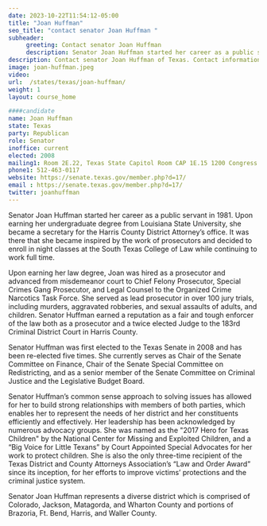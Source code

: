 ```yaml
---
date: 2023-10-22T11:54:12-05:00
title: "Joan Huffman"
seo_title: "contact senator Joan Huffman "
subheader:
     greeting: Contact senator Joan Huffman
     description: Senator Joan Huffman started her career as a public servant in 1981. Upon earning her undergraduate degree from Louisiana State University, she became a secretary for the Harris County District Attorney’s office. It was there that she became inspired by the work of prosecutors and decided to enroll in night classes at the South Texas College of Law while continuing to work full time.
description: Contact senator Joan Huffman of Texas. Contact information for Joan Huffman includes email address, phone number, and mailing address.
image: joan-huffman.jpeg
video:
url:  /states/texas/joan-huffman/
weight: 1
layout: course_home

####candidate
name: Joan Huffman
state: Texas
party: Republican
role: Senator
inoffice: current
elected: 2008
mailing1: Room 2E.22, Texas State Capitol Room CAP 1E.15 1200 Congress Ave Austin, TX 78711-2068
phone1: 512-463-0117
website: https://senate.texas.gov/member.php?d=17/
email : https://senate.texas.gov/member.php?d=17/
twitter: joanhuffman
---
```


Senator Joan Huffman started her career as a public servant in 1981. Upon earning her undergraduate degree from Louisiana State University, she became a secretary for the Harris County District Attorney’s office. It was there that she became inspired by the work of prosecutors and decided to enroll in night classes at the South Texas College of Law while continuing to work full time.

Upon earning her law degree, Joan was hired as a prosecutor and advanced from misdemeanor court to Chief Felony Prosecutor, Special Crimes Gang Prosecutor, and Legal Counsel to the Organized Crime Narcotics Task Force. She served as lead prosecutor in over 100 jury trials, including murders, aggravated robberies, and sexual assaults of adults, and children. Senator Huffman earned a reputation as a fair and tough enforcer of the law both as a prosecutor and a twice elected Judge to the 183rd Criminal District Court in Harris County.

Senator Huffman was first elected to the Texas Senate in 2008 and has been re-elected five times. She currently serves as Chair of the Senate Committee on Finance, Chair of the Senate Special Committee on Redistricting, and as a senior member of the Senate Committee on Criminal Justice and the Legislative Budget Board.

Senator Huffman’s common sense approach to solving issues has allowed for her to build strong relationships with members of both parties, which enables her to represent the needs of her district and her constituents efficiently and effectively. Her leadership has been acknowledged by numerous advocacy groups. She was named as the "2017 Hero for Texas Children" by the National Center for Missing and Exploited Children, and a “Big Voice for Little Texans” by Court Appointed Special Advocates for her work to protect children. She is also the only three-time recipient of the Texas District and County Attorneys Association’s “Law and Order Award” since its inception, for her efforts to improve victims’ protections and the criminal justice system.

Senator Joan Huffman represents a diverse district which is comprised of Colorado, Jackson, Matagorda, and Wharton County and portions of Brazoria, Ft. Bend, Harris, and Waller County.
